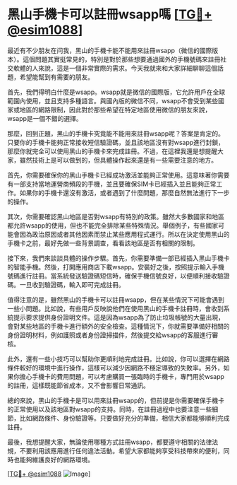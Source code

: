 # 黑山手機卡可以註冊wsapp嗎 [[TG💪+ @esim1088](https://t.me/s/esim1088)]

最近有不少朋友在问我，黑山的手機卡能不能用來註冊wsapp（微信的國際版本）。這個問題其實挺常見的，特別是對於那些想要通過國外的手機號碼來註冊社交軟體的人來說，這是一個非常實際的需求。今天我就來和大家詳細聊聊這個話題，希望能幫到有需要的朋友。

首先，我們得明白什麼是wsapp。wsapp就是微信的國際版，它允許用戶在全球範圍內使用，並且支持多種語言。與國內版的微信不同，wsapp不會受到某些國家或地區的網路限制，因此對於那些希望在特定地區使用微信的朋友來說，wsapp是一個不錯的選擇。

那麼，回到正題，黑山的手機卡究竟能不能用來註冊wsapp呢？答案是肯定的。只要你的手機卡能夠正常接收短信驗證碼，並且該地區沒有對wsapp進行封鎖，那麼你就完全可以使用黑山的手機卡來完成註冊。不過，在這裡我還是想提醒大家，雖然技術上是可以做到的，但具體操作起來還是有一些需要注意的地方。

首先，你需要確保你的黑山手機卡已經成功激活並能夠正常使用。這意味著你需要有一部支持當地運營商頻段的手機，並且要確保SIM卡已經插入並且能夠正常工作。如果你的手機卡還沒有激活，或者遇到了什麼問題，那麼自然無法進行下一步的操作。

其次，你需要確認黑山地區是否對wsapp有特別的政策。雖然大多數國家和地區都允許wsapp的使用，但也不能完全排除某些特殊情況。舉個例子，有些國家可能會因為政治原因或者其他因素而禁止某些應用程式運行。所以在決定使用黑山的手機卡之前，最好先做一些背景調查，看看該地區是否有相關的限制。

接下來，我們來談談具體的操作步驟。首先，你需要準備一部已經插入黑山手機卡的智能手機。然後，打開應用商店下載wsapp。安裝好之後，按照提示輸入手機號碼進行註冊。當系統發送驗證碼短信時，確保手機信號良好，以便順利接收驗證碼。一旦收到驗證碼，輸入即可完成註冊。

值得注意的是，雖然黑山的手機卡可以註冊wsapp，但在某些情況下可能會遇到一些小問題。比如說，有些用戶反映說他們在使用黑山的手機卡註冊時，會收到系統提示要求提供身份證明文件。這是因為wsapp為了防止垃圾帳號的大量出現，會對某些地區的手機卡進行額外的安全檢查。這種情況下，你就需要準備好相關的身份證明材料，例如護照或者身份證掃描件，然後提交給wsapp的客服進行審核。

此外，還有一些小技巧可以幫助你更順利地完成註冊。比如說，你可以選擇在網路條件較好的環境中進行操作，這樣可以減少因網路不穩定導致的失敗率。另外，如果你擔心手機卡的費用問題，可以考慮購買一張臨時的手機卡，專門用於wsapp的註冊，這樣既能節省成本，又不會影響日常通訊。

總的來說，黑山的手機卡是可以用來註冊wsapp的，但前提是你需要確保手機卡的正常使用以及該地區對wsapp的支持。同時，在註冊過程中也要注意一些細節，比如網路條件、身份驗證等。只要做好充分的準備，相信大家都能够順利完成註冊。

最後，我想提醒大家，無論使用哪種方式註冊wsapp，都要遵守相關的法律法規，不要利用該應用進行任何違法活動。希望大家都能夠享受科技帶來的便利，同時也能夠維護良好的網路環境。

[[TG💪+ @esim1088](https://t.me/s/esim1088) ![Image](https://i.postimg.cc/4NQfJmqS/Snipaste-2025-05-13-00-14-12.png)]